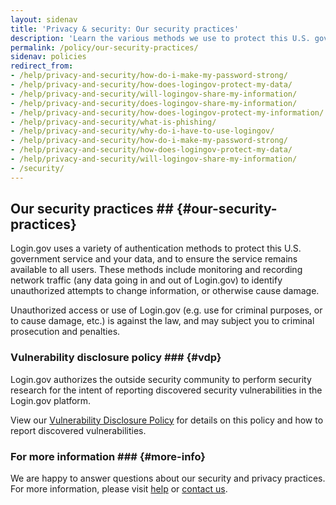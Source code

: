 ```yaml
---
layout: sidenav
title: 'Privacy & security: Our security practices'
description: 'Learn the various methods we use to protect this U.S. government service and your data, and to ensure the service remains available to all users.'
permalink: /policy/our-security-practices/
sidenav: policies
redirect_from:
- /help/privacy-and-security/how-do-i-make-my-password-strong/
- /help/privacy-and-security/how-does-logingov-protect-my-data/
- /help/privacy-and-security/will-logingov-share-my-information/
- /help/privacy-and-security/does-logingov-share-my-information/
- /help/privacy-and-security/how-does-logingov-protect-my-information/
- /help/privacy-and-security/what-is-phishing/
- /help/privacy-and-security/why-do-i-have-to-use-logingov/
- /help/privacy-and-security/how-do-i-make-my-password-strong/
- /help/privacy-and-security/how-does-logingov-protect-my-data/
- /help/privacy-and-security/will-logingov-share-my-information/
- /security/
---
```


## Our security practices ## {#our-security-practices}
 Login.gov uses a variety of authentication methods to protect this U.S. government service and your data, and to ensure the service remains available to all users. These methods include monitoring and recording network traffic (any data going in and out of Login.gov) to identify unauthorized attempts to change information, or otherwise cause damage.

Unauthorized access or use of Login.gov (e.g. use for criminal purposes, or to cause damage, etc.) is against the law, and may subject you to criminal prosecution and penalties.

### Vulnerability disclosure policy ### {#vdp}
 Login.gov authorizes the outside security community to perform security research for the intent of reporting discovered security vulnerabilities in the Login.gov platform.

View our [Vulnerability Disclosure Policy](https://18f.gsa.gov/vulnerability-disclosure-policy/) for details on this policy and how to report discovered vulnerabilities.

### For more information ### {#more-info}

We are happy to answer questions about our security and privacy practices. For more information, please visit [help](/help/) or [contact us](/contact/).
